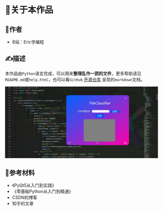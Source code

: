 # 👀关于本作品

## 👏作者
- B站：Eric学编程

## ✍描述
本作品由`Python`语言完成，可以用来**整理乱作一团的文件**，更多帮助请见`README.md`或`help.html`，也可以看`GitHub` [开源仓库](https://github.com/EricDing618/FileClassifier) 呈现的`markdown`文档。  
  
![image](show.jpg)

## 📖参考材料
- 《PyQt5从入门到实践》
- 《零基础Python从入门到精通》
- CSDN的博客
- 知乎的文章
